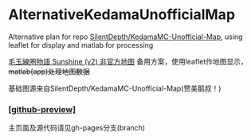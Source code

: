 # AlternativeKedamaUnofficialMap

Alternative plan for repo [SilentDepth/KedamaMC-Unofficial-Map](https://github.com/SilentDepth/KedamaMC-Unofficial-Map), using leaflet for display and matlab for processing

[毛玉線圈物語 Sunshine (v2) 非官方地图](https://github.com/SilentDepth/KedamaMC-Unofficial-Map) 备用方案，使用leaflet作地图显示，~~matlab(app)处理地图数据~~

基础图源来自SilentDepth/KedamaMC-Unofficial-Map(赞美鹅叔！)

### [[github-preview]](https://dwcarrot.github.io/AlternativeKedamaUnofficialMap/view/kedama-map.html)



主页面及源代码请见gh-pages分支(branch)

